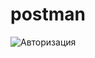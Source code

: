 # postman
![Авторизация](https://user-images.githubusercontent.com/81385600/215553629-034b0fb0-f1d6-457d-bf1a-bc7f8d29a354.png)
